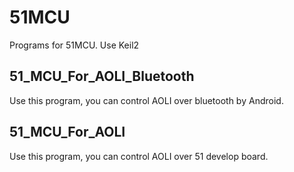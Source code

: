 # 51MCU
Programs for 51MCU. Use Keil2

## 51_MCU_For_AOLI_Bluetooth
Use this program, you can control AOLI over bluetooth by Android.

## 51_MCU_For_AOLI
Use this program, you can control AOLI over 51 develop board.
